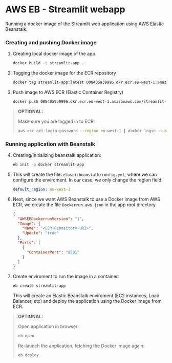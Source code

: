 # AWS EB - Streamlit webapp
Running a docker image of the Streamlit web application using AWS Elastic Beanstalk.

### Creating and pushing Docker image 

1. Creating local docker image of the app.
    ```bash
    docker build -t streamlit-app .
    ```
2. Tagging the docker image for the ECR repository
    ```bash
    docker tag streamlit-app:latest 008405939996.dkr.ecr.eu-west-1.amazonaws.com/streamlit-app
    ```
3. Push image to AWS ECR (Elastic Container Registry)
    ```bash
    docker push 008405939996.dkr.ecr.eu-west-1.amazonaws.com/streamlit-app
    ```

> **OPTIONAL:**
> 
> Make sure you are logged in to ECR:
> ```bash
> aws ecr get-login-password --region eu-west-1 | docker login --username AWS --password-stdin 008405939996.dkr.ecr.eu-west-1.amazonaws.com
> ```

### Running application with Beanstalk

4. Creating/Initializing beanstalk application:
    ```bash
    eb init -p docker streamlit-app
    ```
5. This will create the file```.elasticbeanstalk/config.yml```, where we can configure the enviroment. In our case, we only change the region field:
    ```yml
    default_region: eu-west-1
    ```
6. Next, since we want AWS Beanstalk to use a Docker image from AWS ECR, we create the file ```Dockerrun.aws.json``` in the app root directory. 
    ```json
    {
      "AWSEBDockerrunVersion": "1",
      "Image": {
        "Name": "<ECR-Repository-URI>",
        "Update": "true"
      },
      "Ports": [
        {
          "ContainerPort": "8501"
        }
      ]
    }
    ```
7. Create enviroment to run the image in a container:
    ```bash
    eb create streamlit-app
    ```
    This will create an Elastic Beanstalk enviroment (EC2 instances, Load Balancer, etc) and deploy the application using the Docker image from ECR.

> **OPTIONAL:** 
>
> Open application in browser:
> ```bash
> eb open
> ```
> Re-launch the application, fetching the Docker image again:
> ```bash
> eb deploy
> ```
